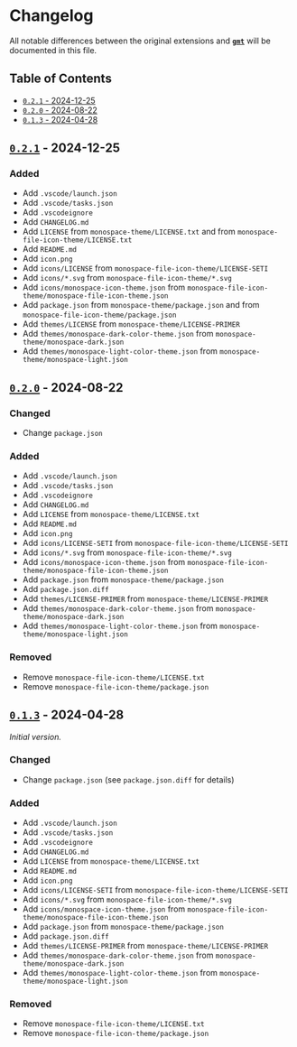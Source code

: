 # Changelog

All notable differences between the original extensions and **[``gmt``]** will be documented in this file.

## Table of Contents

- [``0.2.1`` - 2024-12-25](#021---2024-12-25)
- [``0.2.0`` - 2024-08-22](#020---2024-08-22)
- [``0.1.3`` - 2024-04-28](#013---2024-04-28)

## [``0.2.1``] - 2024-12-25

### Added

- Add `.vscode/launch.json`
- Add `.vscode/tasks.json`
- Add `.vscodeignore`
- Add `CHANGELOG.md`
- Add `LICENSE` from `monospace-theme/LICENSE.txt` and from `monospace-file-icon-theme/LICENSE.txt`
- Add `README.md`
- Add `icon.png`
- Add `icons/LICENSE` from `monospace-file-icon-theme/LICENSE-SETI`
- Add `icons/*.svg` from `monospace-file-icon-theme/*.svg`
- Add `icons/monospace-icon-theme.json` from `monospace-file-icon-theme/monospace-file-icon-theme.json`
- Add `package.json` from `monospace-theme/package.json` and from `monospace-file-icon-theme/package.json`
- Add `themes/LICENSE` from `monospace-theme/LICENSE-PRIMER`
- Add `themes/monospace-dark-color-theme.json` from `monospace-theme/monospace-dark.json`
- Add `themes/monospace-light-color-theme.json` from `monospace-theme/monospace-light.json`

## [``0.2.0``] - 2024-08-22

### Changed

- Change `package.json`

### Added

- Add `.vscode/launch.json`
- Add `.vscode/tasks.json`
- Add `.vscodeignore`
- Add `CHANGELOG.md`
- Add `LICENSE` from `monospace-theme/LICENSE.txt`
- Add `README.md`
- Add `icon.png`
- Add `icons/LICENSE-SETI` from `monospace-file-icon-theme/LICENSE-SETI`
- Add `icons/*.svg` from `monospace-file-icon-theme/*.svg`
- Add `icons/monospace-icon-theme.json` from `monospace-file-icon-theme/monospace-file-icon-theme.json`
- Add `package.json` from `monospace-theme/package.json`
- Add `package.json.diff`
- Add `themes/LICENSE-PRIMER` from `monospace-theme/LICENSE-PRIMER`
- Add `themes/monospace-dark-color-theme.json` from `monospace-theme/monospace-dark.json`
- Add `themes/monospace-light-color-theme.json` from `monospace-theme/monospace-light.json`

### Removed

- Remove `monospace-file-icon-theme/LICENSE.txt`
- Remove `monospace-file-icon-theme/package.json`

## [``0.1.3``] - 2024-04-28

_Initial version._

### Changed

- Change `package.json` (see `package.json.diff` for details)

### Added

- Add `.vscode/launch.json`
- Add `.vscode/tasks.json`
- Add `.vscodeignore`
- Add `CHANGELOG.md`
- Add `LICENSE` from `monospace-theme/LICENSE.txt`
- Add `README.md`
- Add `icon.png`
- Add `icons/LICENSE-SETI` from `monospace-file-icon-theme/LICENSE-SETI`
- Add `icons/*.svg` from `monospace-file-icon-theme/*.svg`
- Add `icons/monospace-icon-theme.json` from `monospace-file-icon-theme/monospace-file-icon-theme.json`
- Add `package.json` from `monospace-theme/package.json`
- Add `package.json.diff`
- Add `themes/LICENSE-PRIMER` from `monospace-theme/LICENSE-PRIMER`
- Add `themes/monospace-dark-color-theme.json` from `monospace-theme/monospace-dark.json`
- Add `themes/monospace-light-color-theme.json` from `monospace-theme/monospace-light.json`

### Removed

- Remove `monospace-file-icon-theme/LICENSE.txt`
- Remove `monospace-file-icon-theme/package.json`

[``gmt``]: <https://github.com/its-miroma/gmt>

[``0.2.1``]: <https://github.com/its-miroma/gmt/releases/v0.2.1>
[``0.2.0``]: <https://github.com/its-miroma/gmt/releases/v0.2.0>
[``0.1.3``]: <https://github.com/its-miroma/gmt/releases/v0.1.3>
